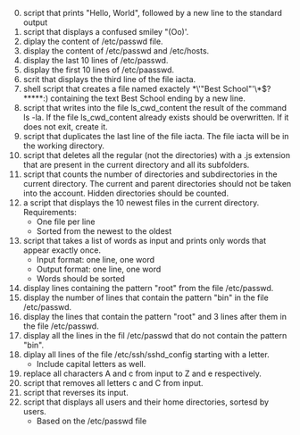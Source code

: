 0. script that prints "Hello, World", followed by a new line to the standard output
1. script that displays a confused smiley "(Oo)'.
2. diplay the content of /etc/passwd file.
3. display the content of /etc/passwd and /etc/hosts.
4. display the last 10 lines of /etc/passwd.
5. display the first 10 lines of /etc/paasswd.
6. scrit that displays the third line of the file iacta.
7. shell script that creates a file named exactely \*\\'"Best School"\'\\*$\?\*\*\*\*\*:) containing the text Best School ending by a new line.
8. script that writes into the file ls_cwd_content the result of the command ls -la. If the file ls_cwd_content already exists should be overwritten. If it does not exit, create it.
9. script that duplicates the last line of the file iacta. The file iacta will be in the working directory.
10. script that deletes all the regular (not the directories) with a .js extension that are present in the current directory and all its subfolders.
11. script that counts the number of directories and subdirectories in the current directory. The current and parent directories should not be taken into the account. Hidden directories should be counted.
12. a script that displays the 10 newest files in the current directory.
	Requirements:
	- One file per line
	- Sorted from the newest to the oldest
13. script that takes a list of words as input and prints only words that appear exactly once.
	- Input format: one line, one word
	- Output format: one line, one word
	- Words should be sorted
14. display lines containing the pattern "root" from the file /etc/passwd.
15. display the number of lines that contain the pattern "bin" in the file /etc/passwd.
16. display the lines that contain the pattern "root" and 3 lines after them in the file /etc/passwd.
17. display all the lines in the fil /etc/passwd that do not contain the pattern "bin".
18. diplay all lines of the file /etc/ssh/sshd_config starting with a letter.
	- Include capital letters as well.
19. replace all characters A and c from input to Z and e respectively.
20. script that removes all letters c and C from input.
21. script that reverses its input.
22. script that displays all users and their home directories, sortesd by users.
	- Based on the /etc/passwd file
